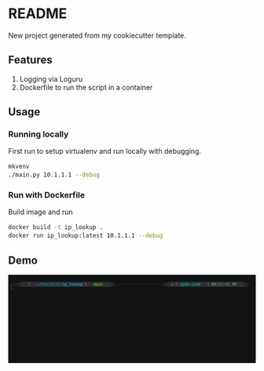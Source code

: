 # README

New project generated from my cookiecutter template.

## Features

1. Logging via Loguru
3. Dockerfile to run the script in a container

## Usage

### Running locally

First run to setup virtualenv and run locally with debugging.

```bash
mkvenv
./main.py 10.1.1.1 --debug
```

### Run with Dockerfile

Build image and run

```bash
docker build -t ip_lookup .
docker run ip_lookup:latest 10.1.1.1 --debug
```

## Demo
![](img/demo.gif)
